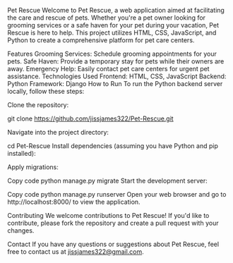 Pet Rescue
Welcome to Pet Rescue, a web application aimed at facilitating the care and rescue of pets. Whether you're a pet owner looking for grooming services or a safe haven for your pet during your vacation, Pet Rescue is here to help. This project utilizes HTML, CSS, JavaScript, and Python to create a comprehensive platform for pet care centers.

Features
Grooming Services: Schedule grooming appointments for your pets.
Safe Haven: Provide a temporary stay for pets while their owners are away.
Emergency Help: Easily contact pet care centers for urgent pet assistance.
Technologies Used
Frontend: HTML, CSS, JavaScript
Backend: Python
Framework: Django
How to Run
To run the Python backend server locally, follow these steps:

Clone the repository:


git clone https://github.com/jissjames322/Pet-Rescue.git

Navigate into the project directory:


cd Pet-Rescue
Install dependencies (assuming you have Python and pip installed):


Apply migrations:

Copy code
python manage.py migrate
Start the development server:

Copy code
python manage.py runserver
Open your web browser and go to http://localhost:8000/ to view the application.

Contributing
We welcome contributions to Pet Rescue! If you'd like to contribute, please fork the repository and create a pull request with your changes.


Contact
If you have any questions or suggestions about Pet Rescue, feel free to contact us at jissjames322@gmail.com.

